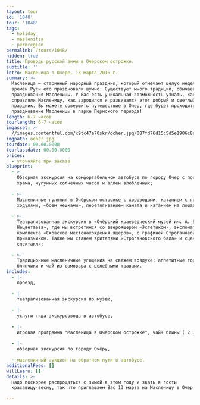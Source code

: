 ```yaml
---
layout: tour
id: '1048'
tour: '1048'
tags:
  - holiday
  - maslenitsa
  - permregion
permalink: /tours/1048/
hidden: true
title: Проводы русской зимы в Очерском острожке.
subtitle: ''
intro: Масленица в Очере. 13 марта 2016 г.
summary: >-
  Масленица — старинный народный праздник, который отмечают целую неделю. Еще со
  времен Руси его праздновали шумно. Существует много традиций, обычаев
  празднования Масленицы. У Вас есть уникальная возможность узнать, как раньше
  справляли Масленицу, как зародился и развивался этот добрый и светлый
  праздник. Вы можете совершить путешествие в Очер, где будет проходить
  празднование Масленицы в парке Пермского периода!
length: 6-7 часов
tourlength: 6-7 часов
imgasset: >-
  //images.contentful.com/x9tc47a70skr/ocher.jpg/087fd76d15c5d5e1906c8a4633d6f333/ocher.jpg
imgpath: ocher.jpg
tourdate: 00.00.0000
tourlastdate: 00.00.0000
prices:
  - уточняйте при заказе
blueprint:
  - >-
    Обзорная экскурсия на комфортабельном автобусе по городу Очер с посещением
    храма, чугунных солнечных часов и аллеи влюбленных;
     
  - >-
    Масленичные гуляния в Очёрском острожке с хороводами, катанием с горки,
    ходулями, «боем мешками», перетягиванием каната и катанием на лошадях.
     
  - >-
    Театрализованная экскурсия в «Очёрский краеведческий музей им. А. В.
    Нецветаева», где мы встретимся со звероящером «Эстетиком», экспонатами
    комплекса «Ежовское местонахождения ящеров», с графиней Строгановой и ее
    приказчиком. Также мы станем зрителями «Строгановского бала» и сцены из
    спектакля;
     
  - >-
    Традиционные масленичные угощения на свежем воздухе: аппетитные горячие
    блинчики и чай из самовара с целебными травами.
includes:
  - |-
    проезд,
     
  - |-
    театрализованная экскурсия по музею,
     
  - |-
    услуги гида-экскурсовода в автобусе,
     
  - |-
    игровая программа "Масленица в Очёрском острожке", чай+ блины ( 2 шт),
     
  - |-
    обзорная экскурсия по городу Очёру,
     
  - масленичный аукцион на обратном пути в автобусе.
additionalFees: []
willLearn: []
details: >-
  Надо поскорее распрощаться с зимой в этом году и звать в гости
  красавицу-весну, так что приглашаем Вас 13 марта на Масленицу в Очер!

---
```

